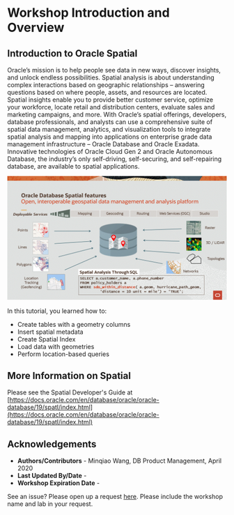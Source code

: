 # Workshop Introduction and Overview #

## Introduction to Oracle Spatial

Oracle’s mission is to help people see data in new ways, discover insights, and unlock endless possibilities. Spatial analysis is about understanding complex interactions based on geographic relationships – answering questions based on where people, assets, and resources are located. Spatial insights enable you to provide better customer service, optimize your workforce, locate retail and distribution centers, evaluate sales and marketing campaigns, and more. With Oracle’s spatial offerings, developers, database professionals, and analysts can use a comprehensive suite of spatial data management, analytics, and visualization tools to integrate spatial analysis and mapping into applications on enterprise grade data management infrastructure – Oracle Database and Oracle Exadata. Innovative technologies of Oracle Cloud Gen 2 and Oracle Autonomous Database, the industry’s only self-driving, self-securing, and self-repairing database, are available to spatial applications. 

<img src="images/image-20200429130336762.png" alt="image-20200429130336762" style="zoom:50%;" />

In this tutorial, you learned how to:

- Create tables with a geometry columns
- Insert spatial metadata
- Create Spatial Index
- Load data with geometries
- Perform location-based queries

## More Information on Spatial

Please see the Spatial Developer's Guide at [https://docs.oracle.com/en/database/oracle/oracle-database/19/spatl/index.html](https://docs.oracle.com/en/database/oracle/oracle-database/19/spatl/index.html)

## Acknowledgements

- **Authors/Contributors** - Minqiao Wang, DB Product Management, April 2020
- **Last Updated By/Date** - 
- **Workshop Expiration Date** - 

See an issue?  Please open up a request [here](https://github.com/oracle/learning-library/issues).   Please include the workshop name and lab in your request. 
